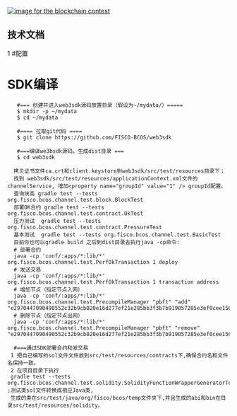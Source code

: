 [![image for the blockchain contest](https://github.com/FISCO-BCOS/FISCO-BCOS/blob/master/doc/imgs/application_contest.png "点击图片报名")](https://con.geekbang.org/)

## 技术文档

1 #配置
# SDK编译

       #=== 创建并进入web3sdk源码放置目录（假设为~/mydata/）=====
       $ mkdir -p ~/mydata
       $ cd ~/mydata

       #==== 拉取git代码 ====
       $ git clone https://github.com/FISCO-BCOS/web3sdk

       #===编译we3bsdk源码，生成dist目录 ===
       $ cd web3sdk

      拷贝证书文件ca.crt和client.keystore到web3sdk/src/test/resources目录下；
      找到 web3sdk/src/test/resources/applicationContext.xml文件的channelService, 增加<property name="groupId" value="1" /> groupId配置。
      查询块高 gradle test --tests  org.fisco.bcos.channel.test.block.BlockTest
      部署OK合约 gradle test --tests  org.fisco.bcos.channel.test.contract.OkTest
      压力测试  gradle test --tests  org.fisco.bcos.channel.test.contract.PressureTest
      基本测试  gradle test --tests org.fisco.bcos.channel.test.BasicTest
      目前你也可以gradle build 之后到dist目录去执行java -cp命令:
      # 部署合约
      java -cp 'conf/:apps/*:lib/*' org.fisco.bcos.channel.test.PerfOkTransaction 1 deploy
      # 发送交易
      java -cp 'conf/:apps/*:lib/*' org.fisco.bcos.channel.test.PerfOkTransaction 1 transaction address
      # 增加节点（指定节点入网）
      java -cp 'conf/:apps/*:lib/*' org.fisco.bcos.channel.test.PrecompileManager "pbft" "add" "e2970447090490552c32b9cb020e16d277ef21e285bb3f3b7b919057285e3ef0cee156975f9d1d105d9240e91e4e324e46bb3c897045b9278b69597714ad6b22"
      # 删除节点（指定节点出网）
      java -cp 'conf/:apps/*:lib/*' org.fisco.bcos.channel.test.PrecompileManager "pbft" "remove" "e2970447090490552c32b9cb020e16d277ef21e285bb3f3b7b919057285e3ef0cee156975f9d1d105d9240e91e4e324e46bb3c897045b9278b69597714ad6b22"

      #===通过SDK部署合约和发交易
     1 把自己编写的sol文件文件放到src/test/resources/contracts下,确保合约名和文件名保持一致。
     2 在项目目录下执行
     gradle test --tests org.fisco.bcos.channel.test.solidity.SolidityFunctionWrapperGeneratorTest.compileSolFilesToJavaTest ;测试类sol文件转换成相应Java类,
     生成的类在src/test/java/org/fisco/bcos/temp文件夹下,并且生成的abi和bin在目录src/test/resources/solidity。
